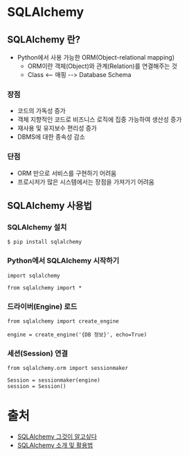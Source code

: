# SQLAlchemy


## SQLAlchemy 란?
- Python에서 사용 가능한 ORM(Object-relational mapping)
    - ORM이란 객체(Object)와 관계(Relation)를 연결해주는 것
    - Class <-- 매핑 --> Database Schema


### 장점
- 코드의 가독성 증가
- 객체 지향적인 코드로 비즈니스 로직에 집중 가능하여 생산성 증가
- 재사용 및 유지보수 편리성 증가
- DBMS에 대한 종속성 감소


### 단점
- ORM 만으로 서비스를 구현하기 어려움
- 프로시저가 많은 시스템에서는 장점을 가져가기 어려움


## SQLAlchemy 사용법


### SQLAlchemy 설치
```
$ pip install sqlalchemy
```

### Python에서 SQLAlchemy 시작하기
```
import sqlalchemy
```
```
from sqlalchemy import *
```


### 드라이버(Engine) 로드
```
from sqlalchemy import create_engine

engine = create_engine('{DB 정보}', echo=True)
```


### 세션(Session) 연결
```
from sqlalchemy.orm import sessionmaker

Session = sessionmaker(engine)
session = Session()
```


# 출처
- [SQLAlchemy 그것이 알고싶다](https://ulfrid.github.io/python/python-sqlalchemy/)
- [SQLAlchemy 소개 및 활용법](https://seokhyun2.tistory.com/84)